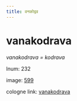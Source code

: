 ```yaml
---
title: वनकोद्रव
---
```


# vanakodrava

<i>vanakodrava = kodrava</i> 

lnum: 232

image: [599](https://www.sanskrit-lexicon.uni-koeln.de/scans/csl-apidev/servepdf.php?dict=snp&page=599)

cologne link: [vanakodrava](https://sanskrit-lexicon.uni-koeln.de/scans/csl-apidev/getword.php?dict=snp&key=vanakodrava)

